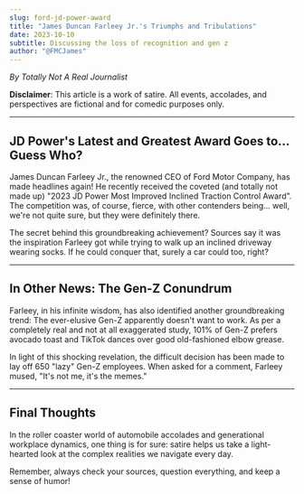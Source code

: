 ```yaml
---
slug: ford-jd-power-award
title: "James Duncan Farleey Jr.'s Triumphs and Tribulations"
date: 2023-10-10
subtitle: Discussing the loss of recognition and gen z
author: "@FMCJames"
---
```



_By Totally Not A Real Journalist_

**Disclaimer**: This article is a work of satire. All events, accolades, and perspectives are fictional and for comedic purposes only.

---

## JD Power's Latest and Greatest Award Goes to... Guess Who?

James Duncan Farleey Jr., the renowned CEO of Ford Motor Company, has made headlines again! He recently received the coveted (and totally not made up) "2023 JD Power Most Improved Inclined Traction Control Award". The competition was, of course, fierce, with other contenders being... well, we're not quite sure, but they were definitely there.

The secret behind this groundbreaking achievement? Sources say it was the inspiration Farleey got while trying to walk up an inclined driveway wearing socks. If he could conquer that, surely a car could too, right?

---

## In Other News: The Gen-Z Conundrum

Farleey, in his infinite wisdom, has also identified another groundbreaking trend: The ever-elusive Gen-Z apparently doesn't want to work. As per a completely real and not at all exaggerated study, 101% of Gen-Z prefers avocado toast and TikTok dances over good old-fashioned elbow grease.

In light of this shocking revelation, the difficult decision has been made to lay off 650 "lazy" Gen-Z employees. When asked for a comment, Farleey mused, "It's not me, it's the memes."

---

## Final Thoughts

In the roller coaster world of automobile accolades and generational workplace dynamics, one thing is for sure: satire helps us take a light-hearted look at the complex realities we navigate every day.

Remember, always check your sources, question everything, and keep a sense of humor!

